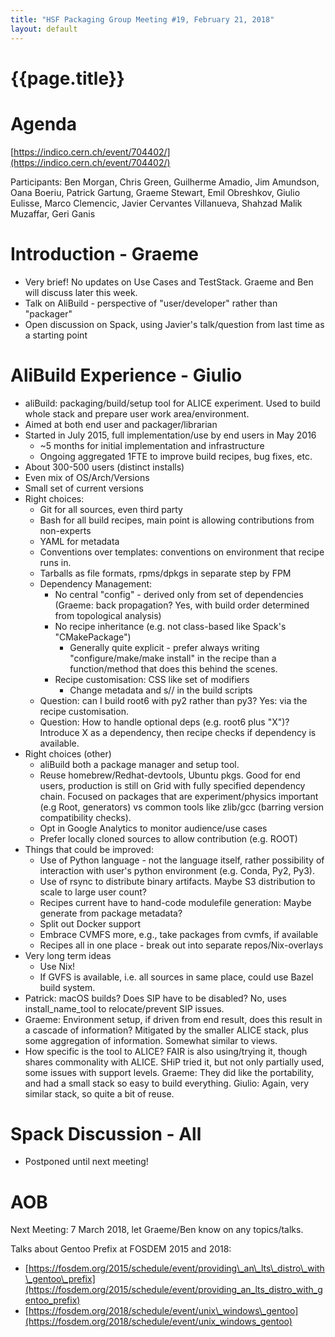 ```yaml
---
title: "HSF Packaging Group Meeting #19, February 21, 2018"
layout: default
---
```


# {{page.title}}

Agenda
======

[https://indico.cern.ch/event/704402/](https://indico.cern.ch/event/704402/)

Participants: Ben Morgan, Chris Green, Guilherme Amadio, Jim Amundson,
Oana Boeriu, Patrick Gartung, Graeme Stewart, Emil Obreshkov, Giulio
Eulisse, Marco Clemencic, Javier Cervantes Villanueva, Shahzad Malik
Muzaffar, Geri Ganis

Introduction - Graeme
=====================

-   Very brief! No updates on Use Cases and TestStack. Graeme and Ben
    will discuss later this week.
-   Talk on AliBuild - perspective of "user/developer" rather than
    "packager"
-   Open discussion on Spack, using Javier's talk/question from last
    time as a starting point

AliBuild Experience - Giulio
============================

-   aliBuild: packaging/build/setup tool for ALICE experiment. Used to
    build whole stack and prepare user work area/environment.
-   Aimed at both end user and packager/librarian
-   Started in July 2015, full implementation/use by end users in May
    2016
    -   \~5 months for initial implementation and infrastructure
    -   Ongoing aggregated 1FTE to improve build recipes, bug fixes,
        etc.
-   About 300-500 users (distinct installs)
-   Even mix of OS/Arch/Versions
-   Small set of current versions
-   Right choices:
    -   Git for all sources, even third party
    -   Bash for all build recipes, main point is allowing contributions
        from non-experts
    -   YAML for metadata
    -   Conventions over templates: conventions on environment that
        recipe runs in.
    -   Tarballs as file formats, rpms/dpkgs in separate step by FPM
    -   Dependency Management:
        -   No central "config" - derived only from set of dependencies
            (Graeme: back propagation? Yes, with build order determined from topological analysis)
        -   No recipe inheritance (e.g. not class-based like Spack's
            "CMakePackage")
            -   Generally quite explicit - prefer always writing
                "configure/make/make install" in the recipe than a
                function/method that does this behind the scenes.
        -   Recipe customisation: CSS like set of modifiers
            -   Change metadata and s// in the build scripts
    -   Question: can I build root6 with py2 rather than py3? Yes: via
        the recipe customisation.
    -   Question: How to handle optional deps (e.g. root6 plus "X")?
        Introduce X as a dependency, then recipe checks if dependency
        is available.
-   Right choices (other)
    -   aliBuild both a package manager and setup tool.
    -   Reuse homebrew/Redhat-devtools, Ubuntu pkgs. Good for end users,
        production is still on Grid with fully specified dependency
        chain. Focused on packages that are experiment/physics
        important (e.g Root, generators) vs common tools like zlib/gcc
        (barring version compatibility checks).
    -   Opt in Google Analytics to monitor audience/use cases
    -   Prefer locally cloned sources to allow contribution (e.g. ROOT)
-   Things that could be improved:
    -   Use of Python language - not the language itself, rather
        possibility of interaction with user's python environment
        (e.g. Conda, Py2, Py3).
    -   Use of rsync to distribute binary artifacts. Maybe S3
        distribution to scale to large user count?
    -   Recipes current have to hand-code modulefile generation: Maybe
        generate from package metadata?
    -   Split out Docker support
    -   Embrace CVMFS more, e.g., take packages from cvmfs, if available
    -   Recipes all in one place - break out into separate
        repos/Nix-overlays
-   Very long term ideas
    -   Use Nix!
    -   If GVFS is available, i.e. all sources in same place, could use
        Bazel build system.
-   Patrick: macOS builds? Does SIP have to be disabled? No, uses
    install\_name\_tool to relocate/prevent SIP issues.
-   Graeme: Environment setup, if driven from end result, does this
    result in a cascade of information? Mitigated by the smaller ALICE
    stack, plus some aggregation of information. Somewhat similar to
    views.
-   How specific is the tool to ALICE? FAIR is also using/trying it,
    though shares commonality with ALICE. SHiP tried it, but not only
    partially used, some issues with support levels. Graeme: They did
    like the portability, and had a small stack so easy to build
    everything. Giulio: Again, very similar stack, so quite a bit of
    reuse.

Spack Discussion - All
======================
-   Postponed until next meeting!

AOB
===
Next Meeting: 7 March 2018, let Graeme/Ben know on any topics/talks.

Talks about Gentoo Prefix at FOSDEM 2015 and 2018:
* [https://fosdem.org/2015/schedule/event/providing\_an\_lts\_distro\_with\_gentoo\_prefix](https://fosdem.org/2015/schedule/event/providing_an_lts_distro_with_gentoo_prefix)
* [https://fosdem.org/2018/schedule/event/unix\_windows\_gentoo](https://fosdem.org/2018/schedule/event/unix_windows_gentoo)

